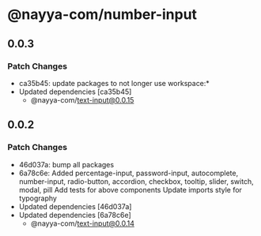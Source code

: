 # @nayya-com/number-input

## 0.0.3

### Patch Changes

- ca35b45: update packages to not longer use workspace:\*
- Updated dependencies [ca35b45]
  - @nayya-com/text-input@0.0.15

## 0.0.2

### Patch Changes

- 46d037a: bump all packages
- 6a78c6e: Added percentage-input, password-input, autocomplete, number-input, radio-button, accordion, checkbox, tooltip, slider, switch, modal, pill
  Add tests for above components
  Update imports style for typography
- Updated dependencies [46d037a]
- Updated dependencies [6a78c6e]
  - @nayya-com/text-input@0.0.14
